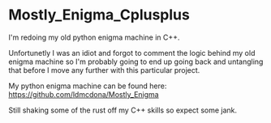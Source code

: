 # Mostly_Enigma_Cplusplus

I'm redoing my old python enigma machine in C++.

Unfortunetly I was an idiot and forgot to comment the logic behind my old enigma machine so I'm probably going to end up going back and untangling that before I move any further with this particular project.

My python enigma machine can be found here: https://github.com/ldmcdona/Mostly_Enigma

Still shaking some of the rust off my C++ skills so expect some jank. 
